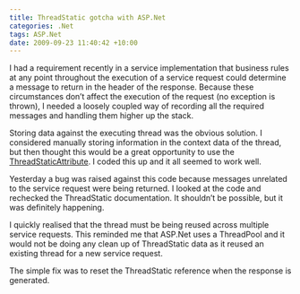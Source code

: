 ```yaml
---
title: ThreadStatic gotcha with ASP.Net
categories: .Net
tags: ASP.Net
date: 2009-09-23 11:40:42 +10:00
---
```


I had a requirement recently in a service implementation that business rules at any point throughout the execution of a service request could determine a message to return in the header of the response. Because these circumstances don’t affect the execution of the request (no exception is thrown), I needed a loosely coupled way of recording all the required messages and handling them higher up the stack.

Storing data against the executing thread was the obvious solution. I considered manually storing information in the context data of the thread, but then thought this would be a great opportunity to use the [ThreadStaticAttribute][0]. I coded this up and it all seemed to work well.

<!--more-->

Yesterday a bug was raised against this code because messages unrelated to the service request were being returned. I looked at the code and rechecked the ThreadStatic documentation. It shouldn’t be possible, but it was definitely happening. 

I quickly realised that the thread must be being reused across multiple service requests. This reminded me that ASP.Net uses a ThreadPool and it would not be doing any clean up of ThreadStatic data as it reused an existing thread for a new service request. 

The simple fix was to reset the ThreadStatic reference when the response is generated.

[0]: http://msdn.microsoft.com/en-us/library/system.threadstaticattribute(VS.71).aspx
